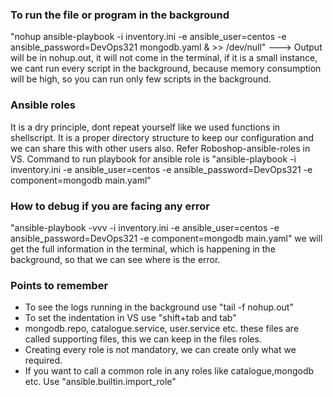 ### To run the file or program in the background
"nohup ansible-playbook -i inventory.ini -e ansible_user=centos -e ansible_password=DevOps321 <file-name> mongodb.yaml & >> /dev/null" ---> Output will be in nohup.out, it will not come in the terminal, if it is a small instance, we cant run every script in the background, because memory consumption will be high, so you can run only few scripts in the background.

### Ansible roles
It is a dry principle, dont repeat yourself like we used functions in shellscript. It is a proper directory structure to keep our configuration and we can share this with other users also. Refer Roboshop-ansible-roles in VS. Command to run playbook for ansible role is "ansible-playbook -i inventory.ini -e ansible_user=centos -e ansible_password=DevOps321 -e component=mongodb main.yaml"

### How to debug if you are facing any error
"ansible-playbook -vvv -i inventory.ini -e ansible_user=centos -e ansible_password=DevOps321 -e component=mongodb main.yaml" we will get the full information in the terminal, which is happening in the background, so that we can see where is the error.

### Points to remember
- To see the logs running in the background use "tail -f nohup.out"
- To set the indentation in VS use "shift+tab and tab"
- mongodb.repo, catalogue.service, user.service etc. these files are called supporting files, this we can keep
  in the files roles.
- Creating every role is not mandatory, we can create only what we required.
- If you want to call a common role in any roles like catalogue,mongodb etc. Use "ansible.builtin.import_role"
